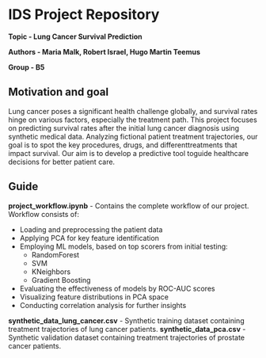 # IDS Project Repository
**Topic - Lung Cancer Survival Prediction**  

**Authors - Maria Malk, Robert Israel, Hugo Martin Teemus**  

**Group - B5**  


## Motivation and goal
Lung cancer poses a significant health challenge globally, and survival rates hinge on various factors, especially the treatment path. 
This project focuses on predicting survival rates after the initial lung cancer diagnosis using synthetic medical data. 
Analyzing fictional patient treatment trajectories, our goal is to spot the key procedures, drugs, and differenttreatments that impact survival. 
Our aim is to develop a predictive tool toguide healthcare decisions for better patient care.

## Guide
**project_workflow.ipynb** - Contains the complete workflow of our project. Workflow consists of:  
- Loading and preprocessing the patient data
- Applying PCA for key feature identification
- Employing ML models, based on top scorers from initial testing:
  - RandomForest
  - SVM
  - KNeighbors
  - Gradient Boosting
- Evaluating the effectiveness of models by ROC-AUC scores
- Visualizing feature distributions in PCA space
- Conducting correlation analysis for further insights

**synthetic_data_lung_cancer.csv** - Synthetic training dataset containing treatment trajectories of lung cancer patients.
**synthetic_data_pca.csv** - Synthetic validation dataset containing treatment trajectories of prostate cancer patients.
